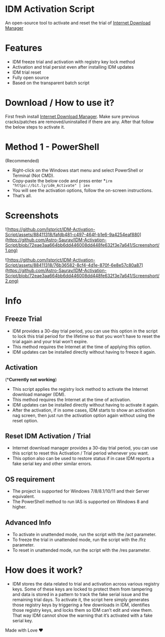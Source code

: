 # IDM Activation Script
An open-source tool to activate and reset the trial of [Internet Download Manager](https://www.internetdownloadmanager.com/)

# Features
* IDM freeze trial and activation with registry key lock method
* Activation and trial persist even after installing IDM updates
* IDM trial reset
* Fully open source
* Based on the transparent batch script

# Download / How to use it?
First fresh install [Internet Download Manager](https://www.internetdownloadmanager.com/). Make sure previous cracks/patches are removed/uninstalled if there are any.
After that follow the below steps to activate it.


# Method 1 - PowerShell
(Recommended)

* Right-click on the Windows start menu and select PowerShell or Terminal (Not CMD).
* Copy-paste the below code and press enter
*`irm "https://bit.ly/idm_Activate" | iex`
* You will see the activation options, follow the on-screen instructions.
* That’s all.


# Screenshots
![https://github.com/lstprjct/IDM-Activation-Script/assets/88411318/fafdb481-c497-464f-b1e6-9a4254eaf880](https://github.com/Astro-Saurav/IDM-Activation-Script/blob/72eae3aa664bb6dd446008dd448fe632f3e7a641/Screenshort/1.png)

![https://github.com/lstprjct/IDM-Activation-Script/assets/88411318/76b36582-8cf4-4d1e-870f-6e8e57c80a87](https://github.com/Astro-Saurav/IDM-Activation-Script/blob/72eae3aa664bb6dd446008dd448fe632f3e7a641/Screenshort/2.png)

# Info
## Freeze Trial
* IDM provides a 30-day trial period, you can use this option in the script to lock this trial period for the lifetime so that you won’t have to reset the trial again and your trial won’t expire.
* This method requires the Internet at the time of applying this option.
* IDM updates can be installed directly without having to freeze it again.

## Activation
(***Currently not working**)

* This script applies the registry lock method to activate the Internet download manager (IDM).
* This method requires the Internet at the time of activation.
* IDM updates can be installed directly without having to activate it again.
* After the activation, if in some cases, IDM starts to show an activation nag screen, then just run the activation option again without using the reset option.

## Reset IDM Activation / Trial
* Internet download manager provides a 30-day trial period, you can use this script to reset this Activation / Trial period whenever you want.
* This option also can be used to restore status if in case IDM reports a fake serial key and other similar errors.

## OS requirement
* The project is supported for Windows 7/8/8.1/10/11 and their Server equivalent.
* The PowerShell method to run IAS is supported on Windows 8 and higher.

## Advanced Info
* To activate in unattended mode, run the script with the /act parameter.
* To freeze the trial in unattended mode, run the script with the /frz parameter.
* To reset in unattended mode, run the script with the /res parameter.

# How does it work?
* IDM stores the data related to trial and activation across various registry keys. Some of these keys are locked to protect them from tampering and data is stored in a pattern to track the fake serial issue and the remaining trial days. To activate it, the script here simply generates those registry keys by triggering a few downloads in IDM, identifies those registry keys, and locks them so IDM can’t edit and view them. That way IDM cannot show the warning that it’s activated with a fake serial key.


Made with Love ❤️
